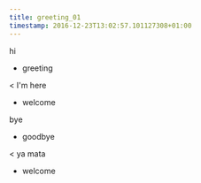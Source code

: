 ```yaml
---
title: greeting_01
timestamp: 2016-12-23T13:02:57.101127308+01:00
---
```


hi
* greeting

< I'm here
* welcome

bye
* goodbye

< ya mata
* welcome
